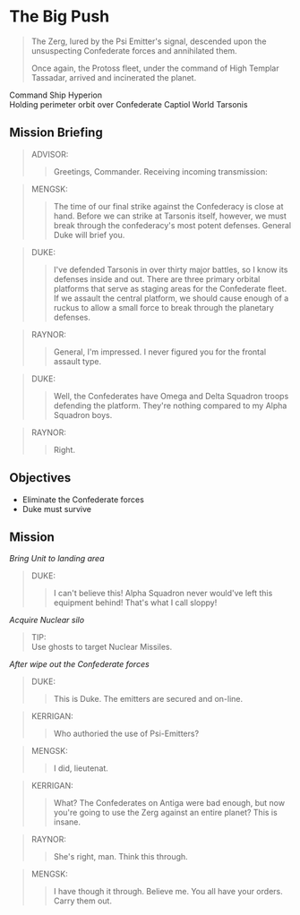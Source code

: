 # The Big Push

> The Zerg, lured by the Psi Emitter's signal, descended upon the unsuspecting Confederate forces and annihilated them.
>
> Once again, the Protoss fleet, under the command of High Templar Tassadar, arrived and incinerated the planet.

Command Ship Hyperion  
Holding perimeter orbit over Confederate Captiol World Tarsonis

## Mission Briefing

> ADVISOR:
>> Greetings, Commander. Receiving incoming transmission:

> MENGSK:
>> The time of our final strike against the Confederacy is close at hand. Before we can strike at Tarsonis itself, however, we must break through the confederacy's most potent defenses. General Duke will brief you.

> DUKE:
>> I've defended Tarsonis in over thirty major battles, so I know its defenses inside and out. There are three primary orbital platforms that serve as staging areas for the Confederate fleet. If we assault the central platform, we should cause enough of a ruckus to allow a small force to break through the planetary defenses.

> RAYNOR:
>> General, I'm impressed. I never figured you for the frontal assault type.

> DUKE:
>> Well, the Confederates have Omega and Delta Squadron troops defending the platform. They're nothing compared to my Alpha Squadron boys.

> RAYNOR:
>> Right.

## Objectives

- Eliminate the Confederate forces
- Duke must survive

## Mission

_Bring Unit to landing area_

> DUKE:
>> I can't believe this! Alpha Squadron never would've left this equipment behind! That's what I call sloppy!

_Acquire Nuclear silo_

> TIP:  
> Use ghosts to target Nuclear Missiles.

_After wipe out the Confederate forces_

> DUKE:
>> This is Duke. The emitters are secured and on-line.

> KERRIGAN:
>> Who authoried the use of Psi-Emitters?

> MENGSK:
>> I did, lieutenat.

> KERRIGAN:
>> What? The Confederates on Antiga were bad enough, but now you're going to use the Zerg against an entire planet? This is insane.

> RAYNOR:
>> She's right, man. Think this through.

> MENGSK:
>> I have though it through. Believe me. You all have your orders. Carry them out.